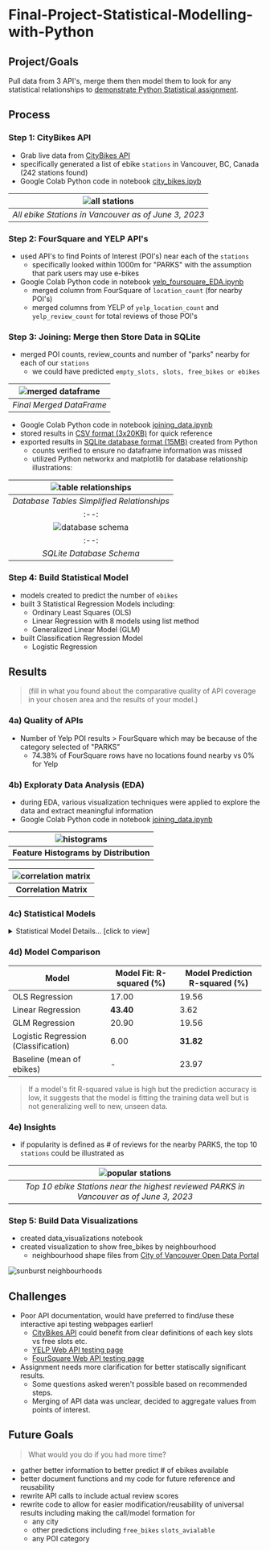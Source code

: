 # Final-Project-Statistical-Modelling-with-Python

## Project/Goals
Pull data from 3 API's, merge them then model them to look for any statistical relationships to [demonstrate Python Statistical assignment](https://github.com/cboyda/LighthouseLabs/blob/main/Project-Python_Statistics/assignment.md).


## Process
### Step 1: CityBikes API
* Grab live data from [CityBikes API](http://api.citybik.es/v2/)
* specifically generated a list of ebike `stations` in Vancouver, BC, Canada (242 stations found)
* Google Colab Python code in notebook [city_bikes.ipyb](https://github.com/cboyda/LighthouseLabs/blob/main/Project-Python_Statistics/notebooks/city_bikes.ipynb)

| ![all stations](https://github.com/cboyda/LighthouseLabs/blob/main/Project-Python_Statistics/images/map_all_vancouver_stations.png) | 
|:--:| 
| *All ebike Stations in Vancouver as of June 3, 2023* |


### Step 2: FourSquare and YELP API's
* used API's to find Points of Interest (POI's) near each of the `stations` 
   * specifically looked within 1000m for "PARKS" with the assumption that park users may use e-bikes
* Google Colab Python code in notebook [yelp_foursquare_EDA.ipynb](https://github.com/cboyda/LighthouseLabs/blob/main/Project-Python_Statistics/notebooks/yelp_foursquare_EDA.ipynb)
   * merged column from FourSquare of `location_count` (for nearby POI's)
   * merged columns from YELP of `yelp_location_count` and `yelp_review_count` for total reviews of those POI's


### Step 3: Joining: Merge then Store Data in SQLite
* merged POI counts, review_counts and number of "parks" nearby for each of our `stations`
   * we could have predicted `empty_slots, slots, free_bikes or ebikes`

| ![merged dataframe](https://raw.githubusercontent.com/cboyda/LighthouseLabs/main/Project-Python_Statistics/images/merged_dataframe.png) | 
|:--:| 
| *Final Merged DataFrame* |

* Google Colab Python code in notebook [joining_data.ipynb](https://github.com/cboyda/LighthouseLabs/blob/main/Project-Python_Statistics/notebooks/joining_data.ipynb)
* stored results in [CSV format (3x20KB)](https://github.com/cboyda/LighthouseLabs/tree/main/Project-Python_Statistics/data) for quick reference
* exported results in [SQLite database format (15MB)](https://github.com/cboyda/LighthouseLabs/blob/main/Project-Python_Statistics/data/city_bikes_sqlite_database.db) created from Python
   * counts verified to ensure no dataframe information was missed
   * utilized Python networkx and matplotlib for database relationship illustrations:

| ![table relationships](https://raw.githubusercontent.com/cboyda/LighthouseLabs/main/Project-Python_Statistics/images/sqlite_db_table_relationship.png) | 
|:--:| 
| *Database Tables Simplified Relationships* |
|:--:| 
| ![database schema](https://raw.githubusercontent.com/cboyda/LighthouseLabs/main/Project-Python_Statistics/images/sqlite_db_schema_diagram.png) | 
|:--:| 
| *SQLite Database Schema* |


### Step 4: Build Statistical Model
* models created to predict the number of `ebikes`
* built 3 Statistical Regression Models including:
   * Ordinary Least Squares (OLS)
   * Linear Regression with 8 models using list method
   * Generalized Linear Model (GLM)
* built Classification Regression Model
   * Logistic Regression

## Results
> (fill in what you found about the comparative quality of API coverage in your chosen area and the results of your model.)

### 4a) Quality of APIs
* Number of Yelp POI results > FourSquare which may be because of the category selected of "PARKS"
   * 74.38% of FourSquare rows have no locations found nearby vs 0% for Yelp

### 4b) Exploraty Data Analysis (EDA)
* during EDA, various visualization techniques were applied to explore the data and extract meaningful information
* Google Colab Python code in notebook [joining_data.ipynb](https://github.com/cboyda/LighthouseLabs/blob/main/Project-Python_Statistics/notebooks/joining_data.ipynb)


| ![histograms](https://raw.githubusercontent.com/cboyda/LighthouseLabs/main/Project-Python_Statistics/images/histograms.png) | 
|:---:|
| **Feature Histograms by Distribution** |


| ![correlation matrix](https://raw.githubusercontent.com/cboyda/LighthouseLabs/main/Project-Python_Statistics/images/correlation_matrix.png) | 
|:---:|
| **Correlation Matrix** |

### 4c) Statistical Models

<details>
  <summary>Statistical Model Details... [click to view]</summary>
  
#### Regression Statistical Models
* Ordinary Least Squares (OLS)

![ols model](https://raw.githubusercontent.com/cboyda/LighthouseLabs/main/Project-Python_Statistics/images/regression_ols_model.png)

* Linear Regresion (with OLS)

![linear regression](https://raw.githubusercontent.com/cboyda/LighthouseLabs/main/Project-Python_Statistics/images/regression_ols_linear_model.png)

* Generalized Linear Model (GLM)

![glm model](https://raw.githubusercontent.com/cboyda/LighthouseLabs/main/Project-Python_Statistics/images/regression_glm_model.png)


#### Classification Statistical Models
* Logistical Regression

![classification model](https://raw.githubusercontent.com/cboyda/LighthouseLabs/main/Project-Python_Statistics/images/classification_logistical_regression.png)

</details>

### 4d) Model Comparison

| Model                                | Model Fit: R-squared (%) | Model Prediction R-squared (%) |
|--------------------------------------|-------------------------|--------------------------------|
| OLS Regression                       | 17.00                   | 19.56                          |
| Linear Regression                    | **43.40**                   | 3.62                           |
| GLM Regression                       | 20.90                   | 19.56                          |
| Logistic Regression (Classification) |  6.00                   | **31.82**                         |
| Baseline (mean of ebikes)            | -                       | 23.97                          |

> If a model's fit R-squared value is high but the prediction accuracy is low, it suggests that the model is fitting the training data well but is not generalizing well to new, unseen data. 

### 4e) Insights
* if popularity is defined as # of reviews for the nearby PARKS, the top 10 `stations` could be illustrated as

| ![popular stations](https://raw.githubusercontent.com/cboyda/LighthouseLabs/main/Project-Python_Statistics/images/map_highest_park_reviews_nearby_stations.png) | 
|:--:| 
| *Top 10 ebike Stations near the highest reviewed PARKS in Vancouver as of June 3, 2023* |

### Step 5: Build Data Visualizations
* created data_visualizations notebook
* created visualization to show free_bikes by neighbourhood
   * neighbourhood shape files from [City of Vancouver Open Data Portal](https://opendata.vancouver.ca/explore/dataset/local-area-boundary/export/?disjunctive.name)

![sunburst neighbourhoods](https://raw.githubusercontent.com/cboyda/LighthouseLabs/main/Project-Python_Statistics/images/sunburst_by_neighbourhood.png)

## Challenges 
* Poor API documentation, would have preferred to find/use these interactive api testing webpages earlier!
   * [CityBikes API](http://api.citybik.es/v2/) could benefit from clear definitions of each key slots vs free slots etc.
   * [YELP Web API testing page](https://docs.developer.yelp.com/reference/v3_business_search)
   * [FourSquare Web API testing page](https://location.foursquare.com/developer/reference/place-search)
* Assignment needs more clarification for better statiscally significant results. 
   * Some questions asked weren't possible based on recommended steps.
   * Merging of API data was unclear, decided to aggregate values from points of interest.

## Future Goals

> What would you do if you had more time?

* gather better information to better predict # of ebikes available
* better document functions and my code for future reference and reusability
* rewrite API calls to include actual review scores
* rewrite code to allow for easier modification/reusability of universal results including making the call/model formation for
   * any city
   * other predictions including `free_bikes` `slots_avialable`
   * any POI category

